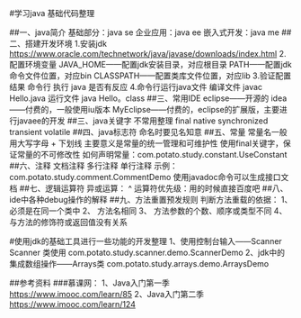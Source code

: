 #学习java 基础代码整理

##一、java简介
基础部分：java se
企业应用：java ee
嵌入式开发：java me
##二、搭建开发环境
1.安装jdk
https://www.oracle.com/technetwork/java/javase/downloads/index.html
2.配置环境变量
JAVA_HOME——配置jdk安装目录，对应根目录
PATH——配置jdk命令文件位置，对应bin
CLASSPATH——配置类库文件位置，对应lib
3.验证配置结果
命令行 执行 java 是否有反应
4.命令行运行java文件
编译文件 javac Hello.java
运行文件 java Hello。class
##三、常用IDE
eclipse——开源的
idea——付费的，一般使用iu版本
MyEclipse——付费的，eclipse的扩展版，主要进行javaee的开发
##三、java关键字 不常用整理
final
native
synchronized
transient
volatile
##四、java标志符
命名时要见名知意
##五、常量
常量名一般用大写字母 + 下划线
主要意义是常量的统一管理和可维护性
使用final关键字，保证常量的不可修改性
如何声明常量：com.potato.study.constant.UseConstant
##六、注释
文档注释
多行注释
单行注释
示例：com.potato.study.comment.CommentDemo
使用javadoc命令可以生成接口文档
##七、逻辑运算符 
异或运算： ^
运算符优先级：用的时候直接百度吧
##八、ide中各种debug操作的解释
##九、方法重置预发规则
判断方法重载的依据：
1、 必须是在同一个类中
2、 方法名相同
3、 方法参数的个数、顺序或类型不同
4、 与方法的修饰符或返回值没有关系

#使用jdk的基础工具进行一些功能的开发整理
1、使用控制台输入——Scanner
Scanner 类使用
com.potato.study.scanner.demo.ScannerDemo
2、jdk中的集成数组操作——Arrays类
com.potato.study.arrays.demo.ArraysDemo


##参考资料
###慕课网：
1、Java入门第一季
https://www.imooc.com/learn/85
2、Java入门第二季
https://www.imooc.com/learn/124
